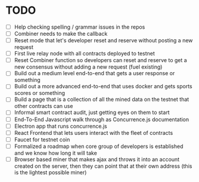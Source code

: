 # TODO
 - [ ] Help checking spelling / grammar issues in the repos
 - [ ] Combiner needs to make the callback 
 - [ ] Reset mode that let's developer reset and reserve without posting a new request
 - [ ] First live relay node with all contracts deployed to testnet
 - [ ] Reset Combiner function so developers can reset and reserve to get a new consensus without adding a new request (fuel existing)
 - [ ] Build out a medium level end-to-end that gets a user response or something
 - [ ] Build out a more advanced end-to-end that uses docker and gets sports scores or something
 - [ ] Build a page that is a collection of all the mined data on the testnet that other contracts can use
 - [ ] Informal smart contract audit, just getting eyes on them to start
 - [ ] End-To-End Javascript walk through as Concurrence.js documentation
 - [ ] Electron app that runs concurrence.js
 - [ ] React Frontend that lets users interact with the fleet of contracts
 - [ ] Faucet for testnet coin
 - [ ] Formalized a roadmap when core group of developers is established and we know how long it will take
 - [ ] Browser based miner that makes ajax and throws it into an account created on the server, then they can point that at their own address (this is the lightest possible miner)
